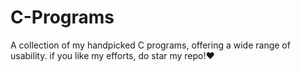 # C-Programs
A collection of my handpicked C programs, offering a wide range of usability. if you like my efforts, do star my repo!❤️
